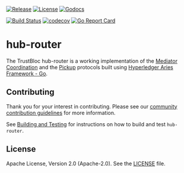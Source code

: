[![Release](https://img.shields.io/github/release/trustbloc/hub-router.svg?style=flat-square)](https://github.com/trustbloc/hub-router/releases/latest)
[![License](https://img.shields.io/badge/License-Apache%202.0-blue.svg)](https://raw.githubusercontent.com/trustbloc/hub-router/master/LICENSE)
[![Godocs](https://img.shields.io/badge/godoc-reference-blue.svg)](https://godoc.org/github.com/trustbloc/hub-router)

[![Build Status](https://dev.azure.com/trustbloc/edge/_apis/build/status/trustbloc.hub-router?branchName=master)](https://dev.azure.com/trustbloc/edge/_build/latest?definitionId=27&branchName=master)
[![codecov](https://codecov.io/gh/trustbloc/hub-router/branch/master/graph/badge.svg)](https://codecov.io/gh/trustbloc/hub-router)
[![Go Report Card](https://goreportcard.com/badge/github.com/trustbloc/hub-router)](https://goreportcard.com/report/github.com/trustbloc/hub-router)

# hub-router
The TrustBloc hub-router is a working implementation of the
[Mediator Coordination](https://github.com/hyperledger/aries-rfcs/blob/master/features/0211-route-coordination/README.md)
and the [Pickup](https://github.com/hyperledger/aries-rfcs/blob/master/features/0212-pickup/README.md) protocols built using
[Hyperledger Aries Framework - Go](https://github.com/hyperledger/aries-framework-go/blob/master/README.md).

## Contributing
Thank you for your interest in contributing. Please see our
[community contribution guidelines](https://github.com/trustbloc/community/blob/master/CONTRIBUTING.md) for more information.

See [Building and Testing](docs/build.md) for instructions on how to build and test `hub-router`.

## License
Apache License, Version 2.0 (Apache-2.0). See the [LICENSE](LICENSE) file.
